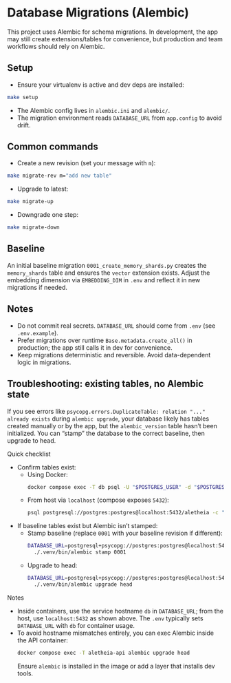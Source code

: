 # Database Migrations (Alembic)

This project uses Alembic for schema migrations. In development, the app may still create
extensions/tables for convenience, but production and team workflows should rely on Alembic.

## Setup

- Ensure your virtualenv is active and dev deps are installed:

```bash
make setup
```

- The Alembic config lives in `alembic.ini` and `alembic/`.
- The migration environment reads `DATABASE_URL` from `app.config` to avoid drift.

## Common commands

- Create a new revision (set your message with `m`):

```bash
make migrate-rev m="add new table"
```

- Upgrade to latest:

```bash
make migrate-up
```

- Downgrade one step:

```bash
make migrate-down
```

## Baseline

An initial baseline migration `0001_create_memory_shards.py` creates the `memory_shards` table
and ensures the `vector` extension exists. Adjust the embedding dimension via `EMBEDDING_DIM`
in `.env` and reflect it in new migrations if needed.

## Notes

- Do not commit real secrets. `DATABASE_URL` should come from `.env` (see `.env.example`).
- Prefer migrations over runtime `Base.metadata.create_all()` in production; the app still
  calls it in dev for convenience.
- Keep migrations deterministic and reversible. Avoid data-dependent logic in migrations.

## Troubleshooting: existing tables, no Alembic state

If you see errors like `psycopg.errors.DuplicateTable: relation "..." already exists` during
`alembic upgrade`, your database likely has tables created manually or by the app, but the
`alembic_version` table hasn’t been initialized. You can “stamp” the database to the correct
baseline, then upgrade to head.

Quick checklist
- Confirm tables exist:
  - Using Docker:
    ```bash
    docker compose exec -T db psql -U "$POSTGRES_USER" -d "$POSTGRES_DB" -c "\\dt"
    ```
  - From host via `localhost` (compose exposes `5432`):
    ```bash
    psql postgresql://postgres:postgres@localhost:5432/aletheia -c "\\dt"
    ```
- If baseline tables exist but Alembic isn’t stamped:
  - Stamp baseline (replace `0001` with your baseline revision if different):
    ```bash
    DATABASE_URL=postgresql+psycopg://postgres:postgres@localhost:5432/aletheia \
      ./.venv/bin/alembic stamp 0001
    ```
  - Upgrade to head:
    ```bash
    DATABASE_URL=postgresql+psycopg://postgres:postgres@localhost:5432/aletheia \
      ./.venv/bin/alembic upgrade head
    ```

Notes
- Inside containers, use the service hostname `db` in `DATABASE_URL`; from the host, use
  `localhost:5432` as shown above. The `.env` typically sets `DATABASE_URL` with `db` for
  container usage.
- To avoid hostname mismatches entirely, you can exec Alembic inside the API container:
  ```bash
  docker compose exec -T aletheia-api alembic upgrade head
  ```
  Ensure `alembic` is installed in the image or add a layer that installs dev tools.
